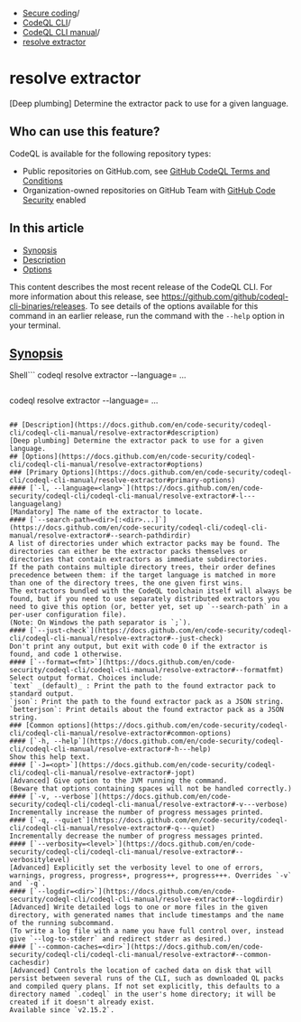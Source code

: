   * [Secure coding](https://docs.github.com/en/code-security "Secure coding")/
  * [CodeQL CLI](https://docs.github.com/en/code-security/codeql-cli "CodeQL CLI")/
  * [CodeQL CLI manual](https://docs.github.com/en/code-security/codeql-cli/codeql-cli-manual "CodeQL CLI manual")/
  * [resolve extractor](https://docs.github.com/en/code-security/codeql-cli/codeql-cli-manual/resolve-extractor "resolve extractor")


# resolve extractor
[Deep plumbing] Determine the extractor pack to use for a given language.
## Who can use this feature?
CodeQL is available for the following repository types:
  * Public repositories on GitHub.com, see [GitHub CodeQL Terms and Conditions](https://github.com/github/codeql-cli-binaries/blob/main/LICENSE.md)
  * Organization-owned repositories on GitHub Team with [GitHub Code Security](https://docs.github.com/en/get-started/learning-about-github/about-github-advanced-security) enabled


## In this article
  * [Synopsis](https://docs.github.com/en/code-security/codeql-cli/codeql-cli-manual/resolve-extractor#synopsis)
  * [Description](https://docs.github.com/en/code-security/codeql-cli/codeql-cli-manual/resolve-extractor#description)
  * [Options](https://docs.github.com/en/code-security/codeql-cli/codeql-cli-manual/resolve-extractor#options)


This content describes the most recent release of the CodeQL CLI. For more information about this release, see <https://github.com/github/codeql-cli-binaries/releases>.
To see details of the options available for this command in an earlier release, run the command with the `--help` option in your terminal.
## [Synopsis](https://docs.github.com/en/code-security/codeql-cli/codeql-cli-manual/resolve-extractor#synopsis)
Shell```
codeql resolve extractor --language=<lang> <options>...

```
```
codeql resolve extractor --language=<lang> <options>...

```

## [Description](https://docs.github.com/en/code-security/codeql-cli/codeql-cli-manual/resolve-extractor#description)
[Deep plumbing] Determine the extractor pack to use for a given language.
## [Options](https://docs.github.com/en/code-security/codeql-cli/codeql-cli-manual/resolve-extractor#options)
### [Primary Options](https://docs.github.com/en/code-security/codeql-cli/codeql-cli-manual/resolve-extractor#primary-options)
#### [`-l, --language=<lang>`](https://docs.github.com/en/code-security/codeql-cli/codeql-cli-manual/resolve-extractor#-l---languagelang)
[Mandatory] The name of the extractor to locate.
#### [`--search-path=<dir>[:<dir>...]`](https://docs.github.com/en/code-security/codeql-cli/codeql-cli-manual/resolve-extractor#--search-pathdirdir)
A list of directories under which extractor packs may be found. The directories can either be the extractor packs themselves or directories that contain extractors as immediate subdirectories.
If the path contains multiple directory trees, their order defines precedence between them: if the target language is matched in more than one of the directory trees, the one given first wins.
The extractors bundled with the CodeQL toolchain itself will always be found, but if you need to use separately distributed extractors you need to give this option (or, better yet, set up `--search-path` in a per-user configuration file).
(Note: On Windows the path separator is `;`).
#### [`--just-check`](https://docs.github.com/en/code-security/codeql-cli/codeql-cli-manual/resolve-extractor#--just-check)
Don't print any output, but exit with code 0 if the extractor is found, and code 1 otherwise.
#### [`--format=<fmt>`](https://docs.github.com/en/code-security/codeql-cli/codeql-cli-manual/resolve-extractor#--formatfmt)
Select output format. Choices include:
`text` _(default)_ : Print the path to the found extractor pack to standard output.
`json`: Print the path to the found extractor pack as a JSON string.
`betterjson`: Print details about the found extractor pack as a JSON string.
### [Common options](https://docs.github.com/en/code-security/codeql-cli/codeql-cli-manual/resolve-extractor#common-options)
#### [`-h, --help`](https://docs.github.com/en/code-security/codeql-cli/codeql-cli-manual/resolve-extractor#-h---help)
Show this help text.
#### [`-J=<opt>`](https://docs.github.com/en/code-security/codeql-cli/codeql-cli-manual/resolve-extractor#-jopt)
[Advanced] Give option to the JVM running the command.
(Beware that options containing spaces will not be handled correctly.)
#### [`-v, --verbose`](https://docs.github.com/en/code-security/codeql-cli/codeql-cli-manual/resolve-extractor#-v---verbose)
Incrementally increase the number of progress messages printed.
#### [`-q, --quiet`](https://docs.github.com/en/code-security/codeql-cli/codeql-cli-manual/resolve-extractor#-q---quiet)
Incrementally decrease the number of progress messages printed.
#### [`--verbosity=<level>`](https://docs.github.com/en/code-security/codeql-cli/codeql-cli-manual/resolve-extractor#--verbositylevel)
[Advanced] Explicitly set the verbosity level to one of errors, warnings, progress, progress+, progress++, progress+++. Overrides `-v` and `-q`.
#### [`--logdir=<dir>`](https://docs.github.com/en/code-security/codeql-cli/codeql-cli-manual/resolve-extractor#--logdirdir)
[Advanced] Write detailed logs to one or more files in the given directory, with generated names that include timestamps and the name of the running subcommand.
(To write a log file with a name you have full control over, instead give `--log-to-stderr` and redirect stderr as desired.)
#### [`--common-caches=<dir>`](https://docs.github.com/en/code-security/codeql-cli/codeql-cli-manual/resolve-extractor#--common-cachesdir)
[Advanced] Controls the location of cached data on disk that will persist between several runs of the CLI, such as downloaded QL packs and compiled query plans. If not set explicitly, this defaults to a directory named `.codeql` in the user's home directory; it will be created if it doesn't already exist.
Available since `v2.15.2`.
